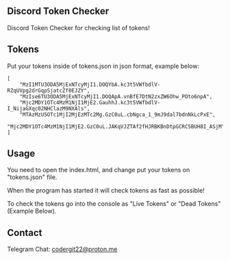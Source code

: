 ## Discord Token Checker

Discord Token Checker for checking list of tokens!

## Tokens

Put your tokens inside of tokens.json in json format, example below:

```
[
    "MzI1MTU3ODA5MjExNTcyMjI1.DOQYbA.kc3t5VWfbdlV-RZqUVpg2drGqpSjatcZf0EJZY",
    "MzIse6TU3ODA5MjExNTcyMjI1.DOQApA.vnBfE7DtN2zxZW6Ohw_POto6npA",
    "Mjc2MDY1OTc4MzM1NjI1MjE2.GauhhJ.kc3t5VWfbdlV-I_NijaGXqc02NHClazM9NXAls",
    "MTAzMzU5OTc1MjI2MjEzMTc2Mg.GzC0uL.cbNgca_1_9mJ9dal7bdnNkLcPxE",
    "Mjc2MDY1OTc4MzM1NjI1MjE2.GzC0uL.JAKqVJZTAf2fHJRBKBnDtpGCRC5BUH8I_ASjM"
]
```

## Usage

You need to open the index.html, and change put your tokens on "tokens.json" file.

When the program has started it will check tokens as fast as possible!

To check the tokens go into the console as "Live Tokens" or "Dead Tokens" (Example Below).

## Contact

Telegram Chat: codergit22@proton.me

